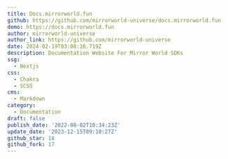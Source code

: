 ```yaml
---
title: Docs.mirrorworld.fun
github: https://github.com/mirrorworld-universe/docs.mirrorworld.fun
demo: https://docs.mirrorworld.fun
author: mirrorworld-universe
author_link: https://github.com/mirrorworld-universe
date: 2024-02-19T03:08:16.719Z
description: Documentation Website For Mirror World SDKs
ssg:
  - Nextjs
css:
  - Chakra
  - SCSS
cms:
  - Markdown
category:
  - Documentation
draft: false
publish_date: '2022-08-02T10:34:23Z'
update_date: '2023-12-15T09:10:27Z'
github_star: 18
github_fork: 17
---
```

